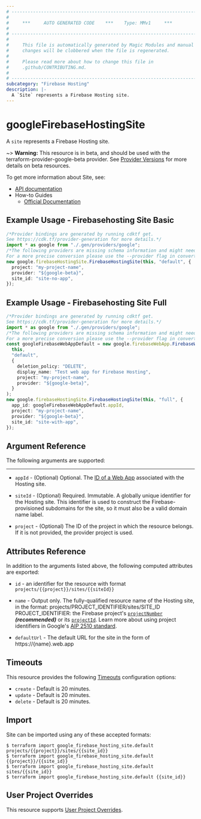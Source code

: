 ```yaml
---
# ----------------------------------------------------------------------------
#
#     ***     AUTO GENERATED CODE    ***    Type: MMv1     ***
#
# ----------------------------------------------------------------------------
#
#     This file is automatically generated by Magic Modules and manual
#     changes will be clobbered when the file is regenerated.
#
#     Please read more about how to change this file in
#     .github/CONTRIBUTING.md.
#
# ----------------------------------------------------------------------------
subcategory: "Firebase Hosting"
description: |-
  A `Site` represents a Firebase Hosting site.
---
```


# googleFirebaseHostingSite

A `site` represents a Firebase Hosting site.

\~> **Warning:** This resource is in beta, and should be used with the terraform-provider-google-beta provider.
See [Provider Versions](https://terraform.io/docs/providers/google/guides/provider_versions.html) for more details on beta resources.

To get more information about Site, see:

* [API documentation](https://firebase.google.com/docs/reference/hosting/rest/v1beta1/projects.sites)
* How-to Guides
  * [Official Documentation](https://firebase.google.com/docs/hosting)

## Example Usage - Firebasehosting Site Basic

```typescript
/*Provider bindings are generated by running cdktf get.
See https://cdk.tf/provider-generation for more details.*/
import * as google from "./.gen/providers/google";
/*The following providers are missing schema information and might need manual adjustments to synthesize correctly: google.
For a more precise conversion please use the --provider flag in convert.*/
new google.firebaseHostingSite.FirebaseHostingSite(this, "default", {
  project: "my-project-name",
  provider: "${google-beta}",
  site_id: "site-no-app",
});

```

## Example Usage - Firebasehosting Site Full

```typescript
/*Provider bindings are generated by running cdktf get.
See https://cdk.tf/provider-generation for more details.*/
import * as google from "./.gen/providers/google";
/*The following providers are missing schema information and might need manual adjustments to synthesize correctly: google.
For a more precise conversion please use the --provider flag in convert.*/
const googleFirebaseWebAppDefault = new google.firebaseWebApp.FirebaseWebApp(
  this,
  "default",
  {
    deletion_policy: "DELETE",
    display_name: "Test web app for Firebase Hosting",
    project: "my-project-name",
    provider: "${google-beta}",
  }
);
new google.firebaseHostingSite.FirebaseHostingSite(this, "full", {
  app_id: googleFirebaseWebAppDefault.appId,
  project: "my-project-name",
  provider: "${google-beta}",
  site_id: "site-with-app",
});

```

## Argument Reference

The following arguments are supported:

***

*   `appId` -
    (Optional)
    Optional. The [ID of a Web App](https://firebase.google.com/docs/reference/firebase-management/rest/v1beta1/projects.webApps#WebApp.FIELDS.app_id)
    associated with the Hosting site.

*   `siteId` -
    (Optional)
    Required. Immutable. A globally unique identifier for the Hosting site. This identifier is
    used to construct the Firebase-provisioned subdomains for the site, so it must also be a valid
    domain name label.

*   `project` - (Optional) The ID of the project in which the resource belongs.
    If it is not provided, the provider project is used.

## Attributes Reference

In addition to the arguments listed above, the following computed attributes are exported:

*   `id` - an identifier for the resource with format `projects/{{project}}/sites/{{siteId}}`

*   `name` -
    Output only. The fully-qualified resource name of the Hosting site, in the
    format: projects/PROJECT\_IDENTIFIER/sites/SITE\_ID PROJECT\_IDENTIFIER: the
    Firebase project's
    [`projectNumber`](https://firebase.google.com/docs/reference/firebase-management/rest/v1beta1/projects#FirebaseProject.FIELDS.project_number) ***(recommended)*** or its
    [`projectId`](https://firebase.google.com/docs/reference/firebase-management/rest/v1beta1/projects#FirebaseProject.FIELDS.project_id).
    Learn more about using project identifiers in Google's
    [AIP 2510 standard](https://google.aip.dev/cloud/2510).

*   `defaultUrl` -
    The default URL for the site in the form of https://{name}.web.app

## Timeouts

This resource provides the following
[Timeouts](https://developer.hashicorp.com/terraform/plugin/sdkv2/resources/retries-and-customizable-timeouts) configuration options:

* `create` - Default is 20 minutes.
* `update` - Default is 20 minutes.
* `delete` - Default is 20 minutes.

## Import

Site can be imported using any of these accepted formats:

```console
$ terraform import google_firebase_hosting_site.default projects/{{project}}/sites/{{site_id}}
$ terraform import google_firebase_hosting_site.default {{project}}/{{site_id}}
$ terraform import google_firebase_hosting_site.default sites/{{site_id}}
$ terraform import google_firebase_hosting_site.default {{site_id}}
```

## User Project Overrides

This resource supports [User Project Overrides](https://registry.terraform.io/providers/hashicorp/google/latest/docs/guides/provider_reference#user_project_override).
